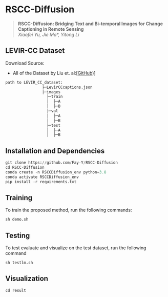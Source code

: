 # RSCC-Diffusion
> __RSCC-Diffusion: Bridging Text and Bi-temporal Images for Change Captioning in Remote Sensing__  
> _Xiaofei Yu, Jie Ma*, Yitong Li_  

## LEVIR-CC Dataset 
Download Source:
- All of the Dataset by Liu et. al:[[GitHub](https://github.com/Chen-Yang-Liu/LEVIR-CC-Dataset))]
```python
path to LEVIR_CC_dataset:
                ├─LevirCCcaptions.json
                ├─images
                  ├─train
                  │  ├─A
                  │  ├─B
                  ├─val
                  │  ├─A
                  │  ├─B
                  ├─test
                  │  ├─A
                  │  ├─B
```
## Installation and Dependencies
```python
git clone https://github.com/Fay-Y/RSCC-Diffusion
cd RSCC-Diffusion
conda create -n RSCCDiffusion_env python=3.8
conda activate RSCCDiffusion_env
pip install -r requirements.txt
```
## Training
 To train the proposed method, run the following commands:
```python
sh demo.sh
```

## Testing
 To test evaluate and visualize on the test dataset, run the following command
```python
sh testlm.sh
```

## Visualization
```python
cd result
```


